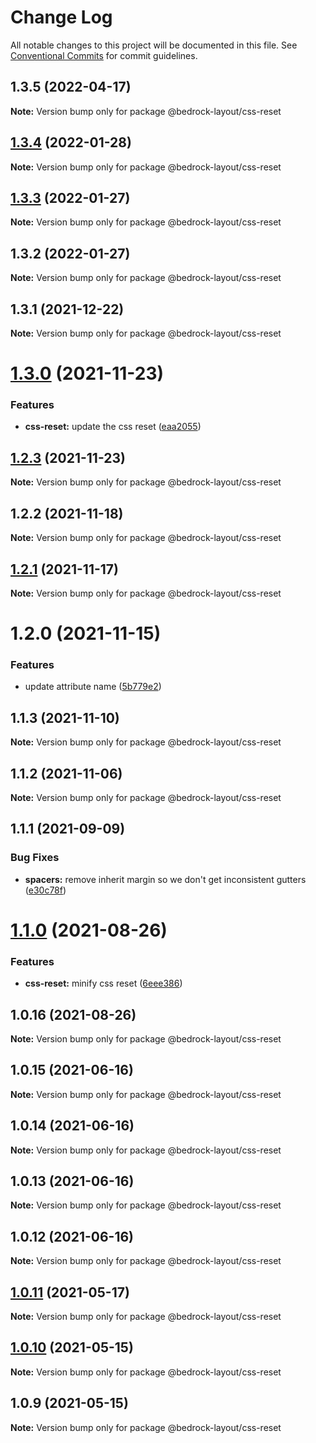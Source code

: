 # Change Log

All notable changes to this project will be documented in this file.
See [Conventional Commits](https://conventionalcommits.org) for commit guidelines.

## 1.3.5 (2022-04-17)

**Note:** Version bump only for package @bedrock-layout/css-reset





## [1.3.4](https://github.com/Bedrock-Layouts/Bedrock/compare/@bedrock-layout/css-reset@1.3.3...@bedrock-layout/css-reset@1.3.4) (2022-01-28)

**Note:** Version bump only for package @bedrock-layout/css-reset





## [1.3.3](https://github.com/Bedrock-Layouts/Bedrock/compare/@bedrock-layout/css-reset@1.3.2...@bedrock-layout/css-reset@1.3.3) (2022-01-27)

**Note:** Version bump only for package @bedrock-layout/css-reset





## 1.3.2 (2022-01-27)

**Note:** Version bump only for package @bedrock-layout/css-reset





## 1.3.1 (2021-12-22)

**Note:** Version bump only for package @bedrock-layout/css-reset





# [1.3.0](https://github.com/Bedrock-Layouts/Bedrock/compare/@bedrock-layout/css-reset@1.2.3...@bedrock-layout/css-reset@1.3.0) (2021-11-23)


### Features

* **css-reset:** update the css reset ([eaa2055](https://github.com/Bedrock-Layouts/Bedrock/commit/eaa2055cace1cf84b1182feb43350bb513c87eff))





## [1.2.3](https://github.com/Bedrock-Layouts/Bedrock/compare/@bedrock-layout/css-reset@1.2.2...@bedrock-layout/css-reset@1.2.3) (2021-11-23)

**Note:** Version bump only for package @bedrock-layout/css-reset





## 1.2.2 (2021-11-18)

**Note:** Version bump only for package @bedrock-layout/css-reset





## [1.2.1](https://github.com/Bedrock-Layouts/Bedrock/compare/@bedrock-layout/css-reset@1.2.0...@bedrock-layout/css-reset@1.2.1) (2021-11-17)

**Note:** Version bump only for package @bedrock-layout/css-reset





# 1.2.0 (2021-11-15)


### Features

* update attribute name ([5b779e2](https://github.com/Bedrock-Layouts/Bedrock/commit/5b779e2d539e94c94464204039126efbb7d12f2c))





## 1.1.3 (2021-11-10)

**Note:** Version bump only for package @bedrock-layout/css-reset





## 1.1.2 (2021-11-06)

**Note:** Version bump only for package @bedrock-layout/css-reset





## 1.1.1 (2021-09-09)


### Bug Fixes

* **spacers:** remove inherit margin so we don't get inconsistent gutters ([e30c78f](https://github.com/Bedrock-Layouts/Bedrock/commit/e30c78f76eae5bbfd49e61df1cd479501ae0486b))





# [1.1.0](https://github.com/Bedrock-Layouts/Bedrock/compare/@bedrock-layout/css-reset@1.0.16...@bedrock-layout/css-reset@1.1.0) (2021-08-26)


### Features

* **css-reset:** minify css reset ([6eee386](https://github.com/Bedrock-Layouts/Bedrock/commit/6eee386be93f73471b6e74e4ac53b022e5df6b0b))





## 1.0.16 (2021-08-26)

**Note:** Version bump only for package @bedrock-layout/css-reset





## 1.0.15 (2021-06-16)

**Note:** Version bump only for package @bedrock-layout/css-reset





## 1.0.14 (2021-06-16)

**Note:** Version bump only for package @bedrock-layout/css-reset





## 1.0.13 (2021-06-16)

**Note:** Version bump only for package @bedrock-layout/css-reset





## 1.0.12 (2021-06-16)

**Note:** Version bump only for package @bedrock-layout/css-reset





## [1.0.11](https://github.com/Bedrock-Layouts/Bedrock/compare/@bedrock-layout/css-reset@1.0.10...@bedrock-layout/css-reset@1.0.11) (2021-05-17)

**Note:** Version bump only for package @bedrock-layout/css-reset





## [1.0.10](https://github.com/Bedrock-Layouts/Bedrock/compare/@bedrock-layout/css-reset@1.0.9...@bedrock-layout/css-reset@1.0.10) (2021-05-15)

**Note:** Version bump only for package @bedrock-layout/css-reset





## 1.0.9 (2021-05-15)

**Note:** Version bump only for package @bedrock-layout/css-reset
